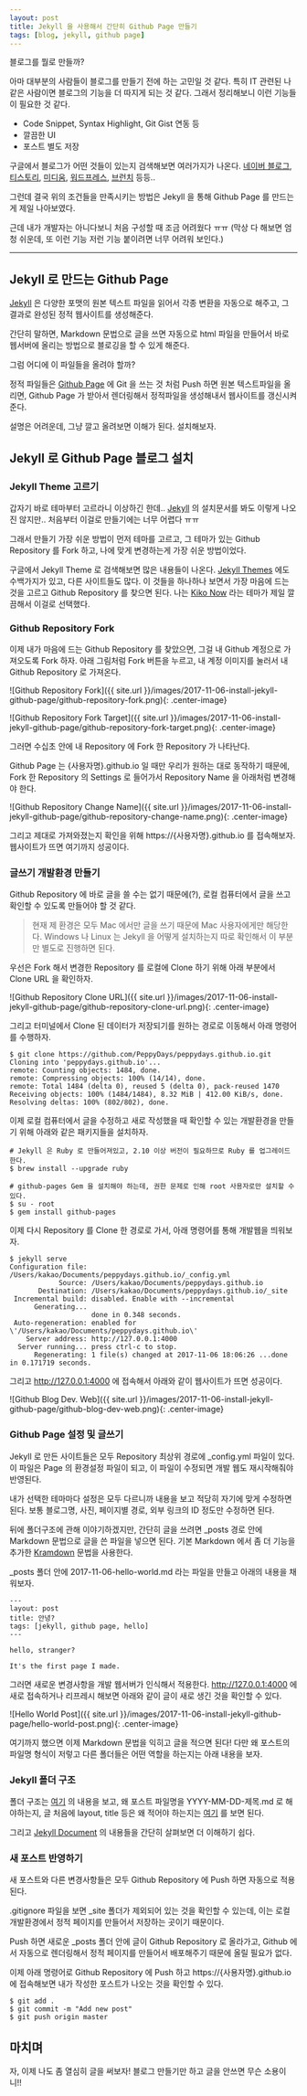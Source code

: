 ```yaml
---
layout: post
title: Jekyll 을 사용해서 간단히 Github Page 만들기
tags: [blog, jekyll, github page]
---
```


블로그를 뭘로 만들까?

아마 대부분의 사람들이 블로그를 만들기 전에 하는 고민일 것 같다. 특히 IT 관련된 나같은 사람이면 블로그의 기능을 더 따지게 되는 것 같다. 그래서 정리해보니 이런 기능들이 필요한 것 같다.

- Code Snippet, Syntax Highlight, Git Gist 연동 등
- 깔끔한 UI
- 포스트 별도 저장

구글에서 블로그가 어떤 것들이 있는지 검색해보면 여러가지가 나온다. [네이버 블로그](https://section.blog.naver.com), [티스토리](http://www.tistory.com), [미디움](https://medium.com), [워드프레스](https://ko.wordpress.org), [브런치](https://brunch.co.kr) 등등..

그런데 결국 위의 조건들을 만족시키는 방법은 Jekyll 을 통해 Github Page 를 만드는게 제일 나아보였다.

근데 내가 개발자는 아니다보니 처음 구성할 때 조금 어려웠다 ㅠㅠ (막상 다 해보면 엄청 쉬운데, 또 이런 기능 저런 기능 붙이려면 너무 어려워 보인다.)

---

## Jekyll 로 만드는 Github Page

[Jekyll](https://jekyllrb-ko.github.io) 은 다양한 포맷의 원본 텍스트 파일을 읽어서 각종 변환을 자동으로 해주고, 그 결과로 완성된 정적 웹사이트를 생성해준다.

간단히 말하면, Markdown 문법으로 글을 쓰면 자동으로 html 파일을 만들어서 바로 웹서버에 올리는 방법으로 블로깅을 할 수 있게 해준다.

그럼 어디에 이 파일들을 올려야 할까?

정적 파일들은 [Github Page](https://pages.github.com) 에 Git 을 쓰는 것 처럼 Push 하면 원본 텍스트파일을 올리면, Github Page 가 받아서 렌더링해서 정적파일을 생성해내서 웹사이트를 갱신시켜준다.

설명은 어려운데, 그냥 깔고 올려보면 이해가 된다. 설치해보자.

## Jekyll 로 Github Page 블로그 설치

### Jekyll Theme 고르기

갑자기 바로 테마부터 고르라니 이상하긴 한데.. [Jekyll](https://jekyllrb-ko.github.io) 의 설치문서를 봐도 이렇게 나오진 않지만.. 처음부터 이걸로 만들기에는 너무 어렵다 ㅠㅠ

그래서 만들기 가장 쉬운 방법이 먼저 테마를 고르고, 그 테마가 있는 Github Repository 를 Fork 하고, 나에 맞게 변경하는게 가장 쉬운 방법이었다.

구글에서 Jekyll Theme 로 검색해보면 많은 내용들이 나온다. [Jekyll Themes](http://jekyllthemes.org) 에도 수백가지가 있고, 다른 사이트들도 많다. 이 것들을 하나하나 보면서 가장 마음에 드는 것을 고르고 Github Repository 를 찾으면 된다. 나는 [Kiko Now](https://github.com/aweekj/kiko-now) 라는 테마가 제일 깔끔해서 이걸로 선택했다.

### Github Repository Fork

이제 내가 마음에 드는 Github Repository 를 찾았으면, 그걸 내 Github 계정으로 가져오도록 Fork 하자. 아래 그림처럼 Fork 버튼을 누르고, 내 계정 이미지를 눌러서 내 Github Repository 로 가져온다.

![Github Repository Fork]({{ site.url }}/images/2017-11-06-install-jekyll-github-page/github-repository-fork.png){: .center-image}

![Github Repository Fork Target]({{ site.url }}/images/2017-11-06-install-jekyll-github-page/github-repository-fork-target.png){: .center-image}

그러면 수십초 안에 내 Repository 에 Fork 한 Repository 가 나타난다.

Github Page 는 {사용자명}.github.io 일 때만 우리가 원하는 대로 동작하기 때문에, Fork 한 Repository 의 Settings 로 들어가서 Repository Name 을 아래처럼 변경해야 한다.

![Github Repository Change Name]({{ site.url }}/images/2017-11-06-install-jekyll-github-page/github-repository-change-name.png){: .center-image}

그리고 제대로 가져와졌는지 확인을 위해 https://{사용자명}.github.io 를 접속해보자. 웹사이트가 뜨면 여기까지 성공이다.

### 글쓰기 개발환경 만들기

Github Repository 에 바로 글을 쓸 수는 없기 때문에(?), 로컬 컴퓨터에서 글을 쓰고 확인할 수 있도록 만들어야 할 것 같다.

> 현재 제 환경은 모두 Mac 에서만 글을 쓰기 때문에 Mac 사용자에게만 해당한다. Windows 나 Linux 는 Jekyll 을 어떻게 설치하는지 따로 확인해서 이 부분만 별도로 진행하면 된다.

우선은 Fork 해서 변경한 Repository 를 로컬에 Clone 하기 위해 아래 부분에서 Clone URL 을 확인하자.

![Github Repository Clone URL]({{ site.url }}/images/2017-11-06-install-jekyll-github-page/github-repository-clone-url.png){: .center-image}

그리고 터미널에서 Clone 된 데이터가 저장되기를 원하는 경로로 이동해서 아래 명령어를 수행하자.

```
$ git clone https://github.com/PeppyDays/peppydays.github.io.git
Cloning into 'peppydays.github.io'...
remote: Counting objects: 1484, done.
remote: Compressing objects: 100% (14/14), done.
remote: Total 1484 (delta 0), reused 5 (delta 0), pack-reused 1470
Receiving objects: 100% (1484/1484), 8.32 MiB | 412.00 KiB/s, done.
Resolving deltas: 100% (802/802), done.
```

이제 로컬 컴퓨터에서 글을 수정하고 새로 작성했을 때 확인할 수 있는 개발환경을 만들기 위해 아래와 같은 패키지들을 설치하자.

```
# Jekyll 은 Ruby 로 만들어져있고, 2.10 이상 버전이 필요하므로 Ruby 를 업그레이드 한다.
$ brew install --upgrade ruby

# github-pages Gem 을 설치해야 하는데, 권한 문제로 인해 root 사용자로만 설치할 수 있다.
$ su - root
$ gem install github-pages
```

이제 다시 Repository 를 Clone 한 경로로 가서, 아래 명령어를 통해 개발웹을 띄워보자.

```
$ jekyll serve
Configuration file: /Users/kakao/Documents/peppydays.github.io/_config.yml
            Source: /Users/kakao/Documents/peppydays.github.io
       Destination: /Users/kakao/Documents/peppydays.github.io/_site
 Incremental build: disabled. Enable with --incremental
      Generating...
                    done in 0.348 seconds.
 Auto-regeneration: enabled for \'/Users/kakao/Documents/peppydays.github.io\'
    Server address: http://127.0.0.1:4000
  Server running... press ctrl-c to stop.
      Regenerating: 1 file(s) changed at 2017-11-06 18:06:26 ...done in 0.171719 seconds.
```

그리고 http://127.0.0.1:4000 에 접속해서 아래와 같이 웹사이트가 뜨면 성공이다.

![Github Blog Dev. Web]({{ site.url }}/images/2017-11-06-install-jekyll-github-page/github-blog-dev-web.png){: .center-image}

### Github Page 설정 및 글쓰기

Jekyll 로 만든 사이트들은 모두 Repository 최상위 경로에 _config.yml 파일이 있다. 이 파일은 Page 의 환경설정 파일이 되고, 이 파일이 수정되면 개발 웹도 재시작해줘야 반영된다.

내가 선택한 테마마다 설정은 모두 다르니까 내용을 보고 적당히 자기에 맞게 수정하면 된다. 보통 블로그명, 사진, 페이지별 경로, 외부 링크의 ID 정도만 수정하면 된다.

뒤에 폴더구조에 관해 이야기하겠지만, 간단히 글을 쓰려면 _posts 경로 안에 Markdown 문법으로 글을 쓴 파일을 넣으면 된다. 기본 Markdown 에서 좀 더 기능을 추가한 [Kramdown](https://kramdown.gettalong.org/quickref.html) 문법을 사용한다.

_posts 폴더 안에 2017-11-06-hello-world.md 라는 파일을 만들고 아래의 내용을 채워보자.

```
---
layout: post
title: 안녕?
tags: [jekyll, github page, hello]
---

hello, stranger?

It's the first page I made.
```

그러면 새로운 변경사항을 개발 웹서버가 인식해서 적용한다. http://127.0.0.1:4000 에 새로 접속하거나 리프레시 해보면 아래와 같이 글이 새로 생긴 것을 확인할 수 있다.

![Hello World Post]({{ site.url }}/images/2017-11-06-install-jekyll-github-page/hello-world-post.png){: .center-image}

여기까지 했으면 이제 Markdown 문법을 익히고 글을 적으면 된다! 다만 왜 포스트의 파일명 형식이 저렇고 다른 폴더들은 어떤 역할을 하는지는 아래 내용을 보자.

### Jekyll 폴더 구조

폴더 구조는 [여기](http://jekyllrb-ko.github.io/docs/structure) 의 내용을 보고, 왜 포스트 파일명을 YYYY-MM-DD-제목.md 로 해야하는지, 글 처음에 layout, title 등은 왜 적어야 하는지는 [여기](http://jekyllrb-ko.github.io/docs/posts) 를 보면 된다.

그리고 [Jekyll Document](http://jekyllrb-ko.github.io/docs/home/) 의 내용들을 간단히 살펴보면 더 이해하기 쉽다.

### 새 포스트 반영하기

새 포스트와 다른 변경사항들은 모두 Github Repository 에 Push 하면 자동으로 적용된다.

.gitignore 파일을 보면 _site 폴더가 제외되어 있는 것을 확인할 수 있는데, 이는 로컬 개발환경에서 정적 페이지를 만들어서 저장하는 곳이기 때문이다.

Push 하면 새로운 _posts 폴더 안에 글이 Github Repository 로 올라가고, Github 에서 자동으로 렌더링해서 정적 페이지를 만들어서 배포해주기 때문에 올릴 필요가 없다.

이제 아래 명령어로 Github Repository 에 Push 하고 https://{사용자명}.github.io 에 접속해보면 내가 작성한 포스트가 나오는 것을 확인할 수 있다.

```
$ git add .
$ git commit -m "Add new post"
$ git push origin master
```

## 마치며

자, 이제 나도 좀 열심히 글을 써보자! 블로그 만들기만 하고 글을 안쓰면 무슨 소용이니!!
